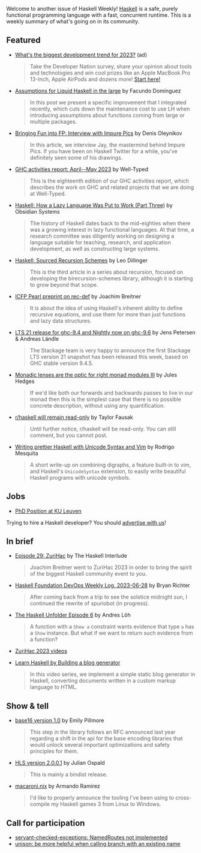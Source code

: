 Welcome to another issue of Haskell Weekly!
[Haskell](https://www.haskell.org) is a safe, purely functional programming language with a fast, concurrent runtime.
This is a weekly summary of what's going on in its community.

## Featured

<!-- Runs on 2023-06-15, 2023-06-22, 2023-07-06 & 2023-07-13. -->
- [What's the biggest development trend for 2023?](https://www.developereconomics.net/?member_id=haskell&utm_medium=nl_3) (ad)
  > Take the Developer Nation survey, share your opinion about tools and technologies and win cool prizes like an Apple MacBook Pro 13-Inch, Apple AirPods and dozens more! [Start here!](https://www.developereconomics.net/?member_id=haskell&utm_medium=nl_3)

- [Assumptions for Liquid Haskell in the large](https://www.tweag.io/blog/2023-06-22-lh-assumption-imports/) by Facundo Domínguez
  > In this post we present a specific improvement that I integrated recently, which cuts down the maintenance cost to use LH when introducing assumptions about functions coming from large or multiple packages.

- [Bringing Fun into FP: Interview with Impure Pics](https://serokell.io/blog/interview-with-impure-pics) by Denis Oleynikov
  > In this article, we interview Jay, the mastermind behind Impure Pics. If you have been on Haskell Twitter for a while, you've definitely seen some of his drawings.

- [GHC activities report: April--May 2023](https://well-typed.com/blog/2023/06/ghc-activities-report-april-may-2023/) by Well-Typed
  > This is the eighteenth edition of our GHC activities report, which describes the work on GHC and related projects that we are doing at Well-Typed.

- [Haskell: How a Lazy Language Was Put to Work (Part Three)](https://blog.obsidian.systems/haskell-how-a-lazy-language-was-put-to-work-part-three/) by Obsidian Systems
  > The history of Haskell dates back to the mid-eighties when there was a growing interest in lazy functional languages. At that time, a research committee was diligently working on designing a language suitable for teaching, research, and application development, as well as constructing large systems.

- [Haskell: Sourced Recursion Schemes](https://apotheca.io/articles/Sourced-Recursion-Schemes.html) by Leo Dillinger
  > This is the third article in a series about recursion, focused on developing the birecursion-schemes library, although it is starting to grow beyond that scope.

- [ICFP Pearl preprint on rec-def](https://www.joachim-breitner.de/blog/805-ICFP_Pearl_preprint_on_rec-def) by Joachim Breitner
  > It is about the idea of using Haskell's inherent ability to define recursive equations, and use them for more than just functions and lazy data structures.

- [LTS 21 release for ghc-9.4 and Nightly now on ghc-9.6](https://www.stackage.org/blog/2023/06/announce-lts-21-nightly-ghc9.6) by Jens Petersen & Andreas Ländle
  > The Stackage team is very happy to announce the first Stackage LTS version 21 snapshot has been released this week, based on GHC stable version 9.4.5.

- [Monadic lenses are the optic for right monad modules III](https://julesh.com/2023/06/28/monadic-lenses-are-the-optic-for-right-monad-modules-iii/) by Jules Hedges
  > If we'd like both our forwards and backwards passes to live in our monad then this is the simplest case that there is no possible concrete description, without using any quantification.

- [r/haskell will remain read-only](https://np.reddit.com/r/haskell/comments/14kb9y7/rhaskell_will_remain_readonly/) by Taylor Fausak
  > Until further notice, r/haskell will be read-only. You can still comment, but you cannot post.

- [Writing prettier Haskell with Unicode Syntax and Vim](https://alt-romes.github.io/posts/2023-06-21-haskell-unicode-syntax-vim.html) by Rodrigo Mesquita
  > A short write-up on combining digraphs, a feature built-in to vim, and Haskell's `UnicodeSyntax` extension, to easily write beautiful Haskell programs with unicode symbols.

## Jobs

- [PhD Position at KU Leuven](https://www.kuleuven.be/personeel/jobsite/jobs/60229600)

Trying to hire a Haskell developer?
You should [advertise with us](https://haskellweekly.news/advertising.html)!

## In brief

- [Episode 29: ZuriHac](https://haskell.foundation/podcast/29/) by The Haskell Interlude
  > Joachim Breitner went to ZuriHac 2023 in order to bring the spirit of the biggest Haskell community event to you.

- [Haskell Foundation DevOps Weekly Log, 2023-06-28](https://discourse.haskell.org/t/haskell-foundation-devops-weekly-log-2023-06-28/6736?u=taylorfausak) by Bryan Richter
  > After coming back from a trip to see the solstice midnight sun, I continued the rewrite of spuriobot (in progress).

- [The Haskell Unfolder Episode 6](https://discourse.haskell.org/t/the-haskell-unfolder-episode-6-computing-type-class-dictionaries/6727?u=taylorfausak) by Andres Löh
  > A function with a `Show a` constraint wants evidence that type `a` has a `Show` instance. But what if we want to return such evidence from a function?

- [ZuriHac 2023 videos](https://www.youtube.com/playlist?list=PLOvRW_utVPVmzDGGOJ2amgVBK168Vemke)

- [Learn Haskell by Building a blog generator](https://www.youtube.com/watch?v=ZL0qExCnO8g&list=PLxn_Aq3QlOQcXoHWdzxnnuGlGWNXJg43R&ab_channel=ImpurePics)
  > In this video series, we implement a simple static blog generator in Haskell, converting documents written in a custom markup language to HTML.

## Show & tell

- [base16 version 1.0](https://discourse.haskell.org/t/ann-base16-1-0/6636?u=taylorfausak) by Emily Pillmore
  > This step in the library follows an RFC announced last year regarding a shift in the api for the base encoding libraries that would unlock several important optimizations and safety principles for them.

- [HLS version 2.0.0.1](https://discourse.haskell.org/t/ann-hls-2-0-0-1-released/6730?u=taylorfausak) by Julian Ospald
  > This is mainly a bindist release.

- [macaroni.nix](https://discourse.haskell.org/t/ann-macaroni-nix-windows-x-compilation-for-haskell-games/6661?u=taylorfausak) by Armando Ramirez
  > I'd like to properly announce the tooling I've been using to cross-compile my Haskell games 3 from Linux to Windows.

## Call for participation

- [servant-checked-exceptions: NamedRoutes not implemented](https://github.com/cdepillabout/servant-checked-exceptions/issues/40)
- [unison: be more helpful when calling branch with an existing name](https://github.com/unisonweb/unison/issues/4119)
